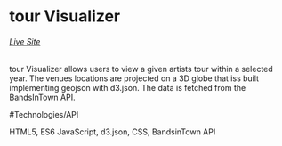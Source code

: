 
# tour Visualizer
###### [Live Site](https://isabella-sandoval.github.io/tourhistory/)

tour Visualizer allows users to view a given artists tour within a selected year. 
The venues locations are projected on a 3D globe that iss built implementing geojson with d3.json. 
The data is fetched from the BandsInTown API.


#Technologies/API

HTML5, ES6 JavaScript, d3.json, CSS, BandsinTown API
